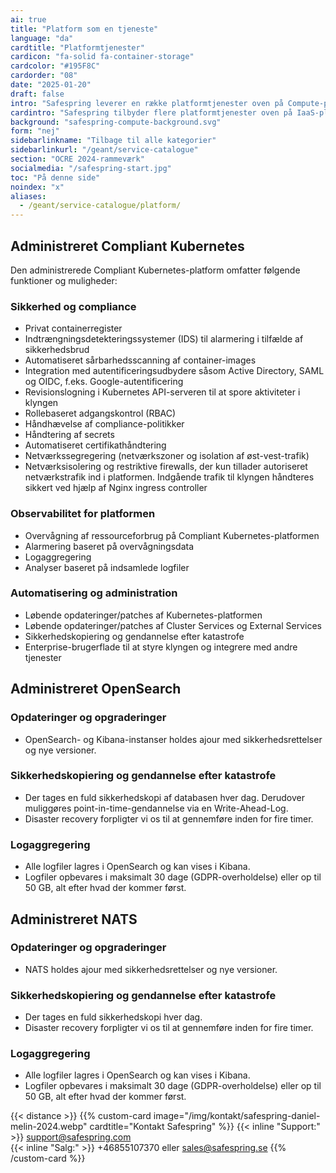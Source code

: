 ```yaml
---
ai: true
title: "Platform som en tjeneste"
language: "da"
cardtitle: "Platformtjenester"
cardicon: "fa-solid fa-container-storage"
cardcolor: "#195F8C"
cardorder: "08"
date: "2025-01-20"
draft: false
intro: "Safespring leverer en række platformtjenester oven på Compute-platformen med containere til udrulning af moderne og cloud-native applikationer."
cardintro: "Safespring tilbyder flere platformtjenester oven på IaaS-platformen."
background: "safespring-compute-background.svg"
form: "nej"
sidebarlinkname: "Tilbage til alle kategorier"
sidebarlinkurl: "/geant/service-catalogue"
section: "OCRE 2024-rammeværk"
socialmedia: "/safespring-start.jpg"
toc: "På denne side"
noindex: "x"
aliases:
  - /geant/service-catalogue/platform/
---
```


## Administreret Compliant Kubernetes

Den administrerede Compliant Kubernetes-platform omfatter følgende funktioner og muligheder:

### Sikkerhed og compliance

- Privat containerregister
- Indtrængningsdetekteringssystemer (IDS) til alarmering i tilfælde af sikkerhedsbrud
- Automatiseret sårbarhedsscanning af container-images
- Integration med autentificeringsudbydere såsom Active Directory, SAML og OIDC, f.eks. Google-autentificering
- Revisionslogning i Kubernetes API-serveren til at spore aktiviteter i klyngen
- Rollebaseret adgangskontrol (RBAC)
- Håndhævelse af compliance-politikker
- Håndtering af secrets
- Automatiseret certifikathåndtering
- Netværkssegregering (netværkszoner og isolation af øst-vest-trafik)
- Netværksisolering og restriktive firewalls, der kun tillader autoriseret netværkstrafik ind i platformen. Indgående trafik til klyngen håndteres sikkert ved hjælp af Nginx ingress controller

### Observabilitet for platformen

- Overvågning af ressourceforbrug på Compliant Kubernetes-platformen
- Alarmering baseret på overvågningsdata
- Logaggregering
- Analyser baseret på indsamlede logfiler

### Automatisering og administration

- Løbende opdateringer/patches af Kubernetes-platformen
- Løbende opdateringer/patches af Cluster Services og External Services
- Sikkerhedskopiering og gendannelse efter katastrofe
- Enterprise-brugerflade til at styre klyngen og integrere med andre tjenester

## Administreret OpenSearch

### Opdateringer og opgraderinger

- OpenSearch- og Kibana-instanser holdes ajour med sikkerhedsrettelser og nye versioner.

### Sikkerhedskopiering og gendannelse efter katastrofe

- Der tages en fuld sikkerhedskopi af databasen hver dag. Derudover muliggøres point-in-time-gendannelse via en Write-Ahead-Log.
- Disaster recovery forpligter vi os til at gennemføre inden for fire timer.

### Logaggregering

- Alle logfiler lagres i OpenSearch og kan vises i Kibana.
- Logfiler opbevares i maksimalt 30 dage (GDPR-overholdelse) eller op til 50 GB, alt efter hvad der kommer først.

## Administreret NATS

### Opdateringer og opgraderinger

- NATS holdes ajour med sikkerhedsrettelser og nye versioner.

### Sikkerhedskopiering og gendannelse efter katastrofe

- Der tages en fuld sikkerhedskopi hver dag.
- Disaster recovery forpligter vi os til at gennemføre inden for fire timer.

### Logaggregering

- Alle logfiler lagres i OpenSearch og kan vises i Kibana.
- Logfiler opbevares i maksimalt 30 dage (GDPR-overholdelse) eller op til 50 GB, alt efter hvad der kommer først.

{{< distance >}}
{{% custom-card image="/img/kontakt/safespring-daniel-melin-2024.webp" cardtitle="Kontakt Safespring" %}}
{{< inline "Support:" >}} support@safespring.com  
{{< inline "Salg:" >}} +46855107370 eller sales@safespring.se
{{% /custom-card %}}
